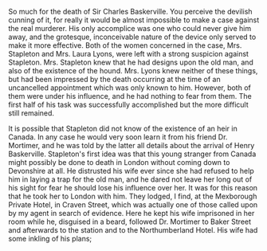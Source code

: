 So much for the death of Sir Charles Baskerville. You perceive the
devilish cunning of it, for really it would be almost impossible to make
a case against the real murderer. His only accomplice was one who could
never give him away, and the grotesque, inconceivable nature of the
device only served to make it more effective. Both of the women
concerned in the case, Mrs. Stapleton and Mrs. Laura Lyons, were left
with a strong suspicion against Stapleton. Mrs. Stapleton knew that he
had designs upon the old man, and also of the existence of the hound.
Mrs. Lyons knew neither of these things, but had been impressed by the
death occurring at the time of an uncancelled appointment which was only
known to him. However, both of them were under his influence, and he had
nothing to fear from them. The first half of his task was successfully
accomplished but the more difficult still remained.

It is possible that Stapleton did not know of the existence of an heir
in Canada. In any case he would very soon learn it from his friend Dr.
Mortimer, and he was told by the latter all details about the arrival of
Henry Baskerville. Stapleton's first idea was that this young stranger
from Canada might possibly be done to death in London without coming
down to Devonshire at all. He distrusted his wife ever since she had
refused to help him in laying a trap for the old man, and he dared not
leave her long out of his sight for fear he should lose his influence
over her. It was for this reason that he took her to London with him.
They lodged, I find, at the Mexborough Private Hotel, in Craven Street,
which was actually one of those called upon by my agent in search of
evidence. Here he kept his wife imprisoned in her room while he,
disguised in a beard, followed Dr. Mortimer to Baker Street and
afterwards to the station and to the Northumberland Hotel. His wife had
some inkling of his plans;
